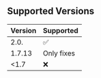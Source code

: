 ## Supported Versions

| Version    | Supported          |
| ---------- | ------------------ |
| 2.0.       | :white_check_mark: |
| 1.7.13     | Only fixes         |
| <1.7       | :x:                |

